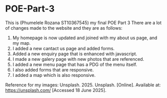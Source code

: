 # POE-Part-3
This is (Phumelele Rozana ST10367545) my final POE Part 3
There are a lot of changes made to the website and they are as follows:
1. My homepage is now updated and joined with my about us page, and my map.
2. I added a new cantact us page and added forms.
3. Added a new enquiry page that is enhanced with javascript.
4. I made a new galery page with new photos that are referenced.
5. I added a new menu page that has a PDG of the menu itself.
6. I also added forms that are responsive.
7. I added a map which is also responsive.

Reference for my images:
Unsplash. 2025. Unsplash. [Online]. Available at: https://unsplash.com/ [Accessed 18 June 2025].


